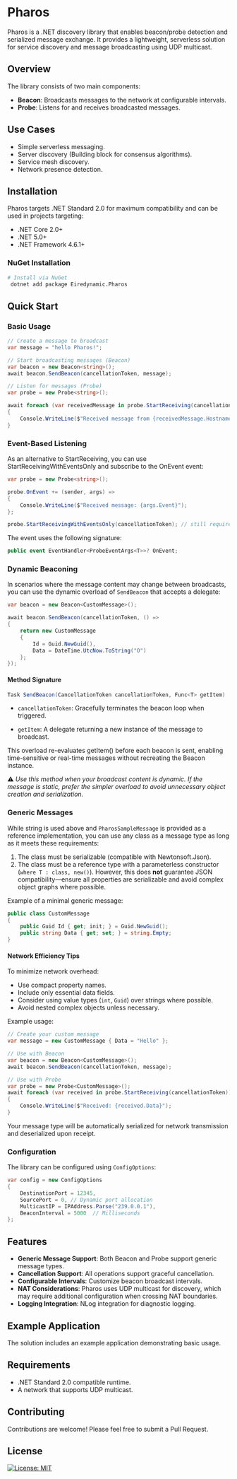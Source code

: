 # Pharos

Pharos is a .NET discovery library that enables beacon/probe detection and serialized message exchange. It provides a lightweight, serverless solution for service discovery and message broadcasting using UDP multicast.

## Overview

The library consists of two main components:
- **Beacon**: Broadcasts messages to the network at configurable intervals.
- **Probe**: Listens for and receives broadcasted messages.

## Use Cases
- Simple serverless messaging.
- Server discovery (Building block for consensus algorithms).
- Service mesh discovery.
- Network presence detection.

## Installation

Pharos targets .NET Standard 2.0 for maximum compatibility and can be used in projects targeting:
- .NET Core 2.0+
- .NET 5.0+
- .NET Framework 4.6.1+

### NuGet Installation
```sh
# Install via NuGet
 dotnet add package Eiredynamic.Pharos
```

## Quick Start

### Basic Usage

```csharp
// Create a message to broadcast
var message = "hello Pharos!";

// Start broadcasting messages (Beacon)
var beacon = new Beacon<string>();
await beacon.SendBeacon(cancellationToken, message);

// Listen for messages (Probe)
var probe = new Probe<string>();

await foreach (var receivedMessage in probe.StartReceiving(cancellationToken)) 
{
    Console.WriteLine($"Received message from {receivedMessage.Hostname}");
}
```

### Event-Based Listening

As an alternative to StartReceiving, you can use StartReceivingWithEventsOnly and subscribe to the OnEvent event:
```csharp
var probe = new Probe<string>();

probe.OnEvent += (sender, args) =>
{
    Console.WriteLine($"Received message: {args.Event}");
};

probe.StartReceivingWithEventsOnly(cancellationToken); // still required to start the receive loop
```

The event uses the following signature:
```csharp
public event EventHandler<ProbeEventArgs<T>>? OnEvent;
```

### Dynamic Beaconing

In scenarios where the message content may change between broadcasts, you can use the dynamic overload of `SendBeacon` that accepts a delegate:

```csharp
var beacon = new Beacon<CustomMessage>();

await beacon.SendBeacon(cancellationToken, () =>
{
    return new CustomMessage
    {
        Id = Guid.NewGuid(),
        Data = DateTime.UtcNow.ToString("O")
    };
});
```

#### Method Signature
```csharp
Task SendBeacon(CancellationToken cancellationToken, Func<T> getItem)
```

- `cancellationToken`: Gracefully terminates the beacon loop when triggered.

- `getItem`: A delegate returning a new instance of the message to broadcast.

This overload re-evaluates getItem() before each beacon is sent, enabling time-sensitive or real-time messages without recreating the Beacon<T> instance.

⚠️ _Use this method when your broadcast content is dynamic. If the message is static, prefer the simpler overload to avoid unnecessary object creation and serialization._

### Generic Messages

While string is used above and `PharosSampleMessage` is provided as a reference implementation, you can use any class as a message type as long as it meets these requirements:

1. The class must be serializable (compatible with Newtonsoft.Json).
2. The class must be a reference type with a parameterless constructor (`where T : class, new()`). However, this does **not** guarantee JSON compatibility—ensure all properties are serializable and avoid complex object graphs where possible.

Example of a minimal generic message:

```csharp
public class CustomMessage 
{ 
    public Guid Id { get; init; } = Guid.NewGuid(); 
    public string Data { get; set; } = string.Empty; 
}
```

#### Network Efficiency Tips

To minimize network overhead:
- Use compact property names.
- Include only essential data fields.
- Consider using value types (`int`, `Guid`) over strings where possible.
- Avoid nested complex objects unless necessary.

Example usage:

```csharp
// Create your custom message
var message = new CustomMessage { Data = "Hello" };

// Use with Beacon
var beacon = new Beacon<CustomMessage>();
await beacon.SendBeacon(cancellationToken, message);

// Use with Probe
var probe = new Probe<CustomMessage>();
await foreach (var received in probe.StartReceiving(cancellationToken)) 
{
    Console.WriteLine($"Received: {received.Data}");
}
```

Your message type will be automatically serialized for network transmission and deserialized upon receipt.

### Configuration

The library can be configured using `ConfigOptions`:

```csharp
var config = new ConfigOptions 
{ 
    DestinationPort = 12345, 
    SourcePort = 0, // Dynamic port allocation 
    MulticastIP = IPAddress.Parse("239.0.0.1"), 
    BeaconInterval = 5000  // Milliseconds 
};
```

## Features

- **Generic Message Support**: Both Beacon and Probe support generic message types.
- **Cancellation Support**: All operations support graceful cancellation.
- **Configurable Intervals**: Customize beacon broadcast intervals.
- **NAT Considerations**: Pharos uses UDP multicast for discovery, which may require additional configuration when crossing NAT boundaries.
- **Logging Integration**: NLog integration for diagnostic logging.

## Example Application

The solution includes an example application demonstrating basic usage.

## Requirements

- .NET Standard 2.0 compatible runtime.
- A network that supports UDP multicast.

## Contributing

Contributions are welcome! Please feel free to submit a Pull Request.

## License

[![License: MIT](https://img.shields.io/badge/License-MIT-yellow.svg)](https://opensource.org/licenses/MIT)
